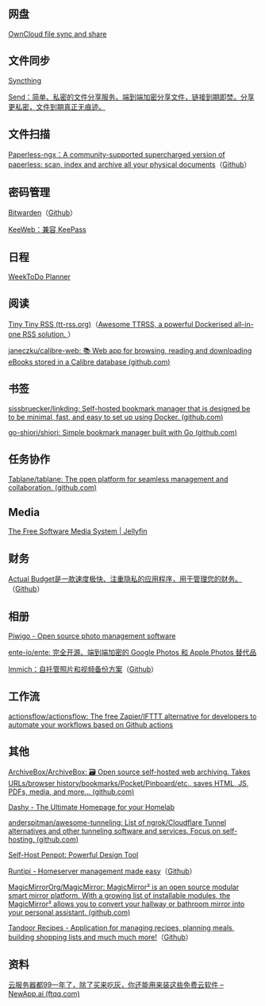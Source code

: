 
## 网盘

[OwnCloud file sync and share](https://owncloud.com/product/)

## 文件同步

[Syncthing](https://syncthing.net/)

[Send：简单、私密的文件分享服务。端到端加密分享文件，链接到期即焚。分享更私密，文件到期真正无痕迹。](https://github.com/timvisee/send)

## 文件扫描

[Paperless-ngx：A community-supported supercharged version of paperless: scan, index and archive all your physical documents](https://docs.paperless-ngx.com/)（[Github](https://github.com/paperless-ngx/paperless-ngx)）

## 密码管理

[Bitwarden](https://bitwarden.com/)（[Github](https://github.com/bitwarden)）

[KeeWeb：兼容 KeePass](https://keeweb.info/)

## 日程

[WeekToDo Planner](https://app.weektodo.me/)

## 阅读

[Tiny Tiny RSS (tt-rss.org)](https://tt-rss.org/)（[Awesome TTRSS, a powerful Dockerised all-in-one RSS solution. ](https://github.com/HenryQW/Awesome-TTRSS)）

[janeczku/calibre-web: :books: Web app for browsing, reading and downloading eBooks stored in a Calibre database (github.com)](https://github.com/janeczku/calibre-web)

## 书签

[sissbruecker/linkding: Self-hosted bookmark manager that is designed be to be minimal, fast, and easy to set up using Docker. (github.com)](https://github.com/sissbruecker/linkding)

[go-shiori/shiori: Simple bookmark manager built with Go (github.com)](https://github.com/go-shiori/shiori)

## 任务协作

[Tablane/tablane: The open platform for seamless management and collaboration. (github.com)](https://github.com/Tablane/tablane)

## Media

[The Free Software Media System | Jellyfin](https://jellyfin.org/)

## 财务

[Actual Budget是一款速度极快、注重隐私的应用程序，用于管理您的财务。](https://actualbudget.org/)（[Github](https://github.com/actualbudget/actual)）

## 相册

[Piwigo - Open source photo management software](https://piwigo.org/)

[ente-io/ente: 完全开源、端到端加密的 Google Photos 和 Apple Photos 替代品](https://github.com/ente-io/ente)

[Immich：自托管照片和视频备份方案](https://immich.app/)（[Github](https://github.com/immich-app/immich)）


## 工作流

[actionsflow/actionsflow: The free Zapier/IFTTT alternative for developers to automate your workflows based on Github actions](https://github.com/actionsflow/actionsflow)


## 其他

[ArchiveBox/ArchiveBox: 🗃 Open source self-hosted web archiving. Takes URLs/browser history/bookmarks/Pocket/Pinboard/etc., saves HTML, JS, PDFs, media, and more... (github.com)](https://github.com/ArchiveBox/ArchiveBox)

[Dashy - The Ultimate Homepage for your Homelab](https://dashy.to/)

[anderspitman/awesome-tunneling: List of ngrok/Cloudflare Tunnel alternatives and other tunneling software and services. Focus on self-hosting. (github.com)](https://github.com/anderspitman/awesome-tunneling)

[Self-Host Penpot: Powerful Design Tool](https://penpot.app/self-host)

[Runtipi - Homeserver management made easy](https://runtipi.io/)（[Github](https://github.com/runtipi/runtipi)）

[MagicMirrorOrg/MagicMirror: MagicMirror² is an open source modular smart mirror platform. With a growing list of installable modules, the MagicMirror² allows you to convert your hallway or bathroom mirror into your personal assistant. (github.com)](https://github.com/MagicMirrorOrg/MagicMirror)

[Tandoor Recipes - Application for managing recipes, planning meals, building shopping lists and much much more!](https://docs.tandoor.dev/)（[Github](https://github.com/TandoorRecipes/recipes)）

## 资料

[云服务器都99一年了，除了买来吃灰，你还能用来装这些免费云软件 – NewApp.ai (ftqq.com)](https://y.ftqq.com/2021/08/15/how-to-use-your-99rmb-vps/)



